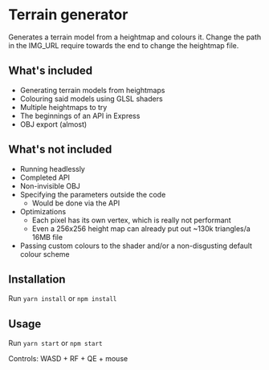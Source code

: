 # Terrain generator

Generates a terrain model from a heightmap and colours it.
Change the path in the IMG_URL require towards the end to change the heightmap file.

## What's included

- Generating terrain models from heightmaps
- Colouring said models using GLSL shaders
- Multiple heightmaps to try
- The beginnings of an API in Express
- OBJ export (almost)

## What's not included

- Running headlessly
- Completed API
- Non-invisible OBJ
- Specifying the parameters outside the code
	- Would be done via the API
- Optimizations
	- Each pixel has its own vertex, which is really not performant
	- Even a 256x256 height map can already put out ~130k triangles/a 16MB file
- Passing custom colours to the shader and/or a non-disgusting default colour scheme

## Installation

Run `yarn install` or `npm install`

## Usage

Run `yarn start` or `npm start`

Controls: WASD + RF + QE + mouse
